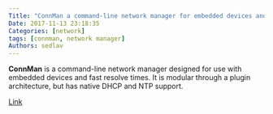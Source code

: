 ```yaml
---
Title: "ConnMan a command-line network manager for embedded devices and fast resolve times"
Date: 2017-11-13 23:18:35
Categories: [network]
tags: [connman, network manager]
Authors: sedlav
---
```


**ConnMan** is a command-line network manager designed for use with embedded devices and fast resolve times. It is modular through a plugin architecture, but has native DHCP and NTP support.

[Link](https://wiki.archlinux.org/index.php/ConnMan)